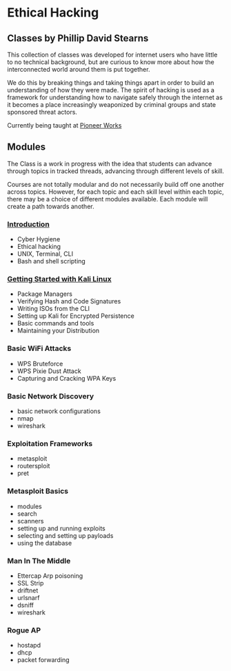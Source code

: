 # Ethical Hacking

## Classes by Phillip David Stearns

This collection of classes was developed for internet users who have little to no technical background, but are curious to know more about how the interconnected world around them is put together.

We do this by breaking things and taking things apart in order to build an understanding of how they were made. The spirit of hacking is used as a framework for understanding how to navigate safely through the internet as it becomes a place increasingly weaponized by criminal groups and state sponsored threat actors.

Currently being taught at [Pioneer Works](https://pioneerworks.org/classes)

## Modules

The Class is a work in progress with the idea that students can advance through topics in tracked threads, advancing through different levels of skill. 

Courses are not totally modular and do not necessarily build off one another across topics. However, for each topic and each skill level within each topic, there may be a choice of different modules available. Each module will create a path towards another.

### [Introduction](module-01/module-01-notes.md)

* Cyber Hygiene
* Ethical hacking
* UNIX, Terminal, CLI
* Bash and shell scripting

### [Getting Started with Kali Linux](module-02/module-02-notes.md)

* Package Managers
* Verifying Hash and Code Signatures
* Writing ISOs from the CLI
* Setting up Kali for Encrypted Persistence
* Basic commands and tools
* Maintaining your Distribution

### Basic WiFi Attacks

* WPS Bruteforce
* WPS Pixie Dust Attack
* Capturing and Cracking WPA Keys

### Basic Network Discovery

* basic network configurations
* nmap
* wireshark

### Exploitation Frameworks

* metasploit
* routersploit
* pret

### Metasploit Basics

* modules
* search
* scanners
* setting up and running exploits
* selecting and setting up payloads
* using the database

### Man In The Middle

* Ettercap Arp poisoning
* SSL Strip
* driftnet
* urlsnarf
* dsniff
* wireshark

### Rogue AP

* hostapd
* dhcp
* packet forwarding